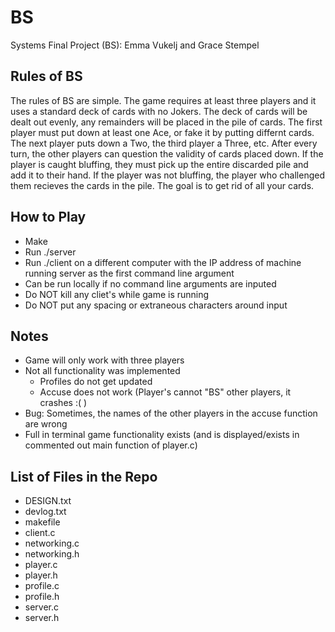 # BS
Systems Final Project (BS): Emma Vukelj and Grace Stempel

## Rules of BS
The rules of BS are simple. The game requires at least three players and it uses a standard deck of cards with no Jokers. The deck of cards will be dealt out evenly, any remainders will be placed in the pile of cards. The first player must put down at least one Ace, or fake it by putting differnt cards. The next player puts down a Two, the third player a Three, etc. After every turn, the other players can question the validity of cards placed down. If the player is caught bluffing, they must pick up the entire discarded pile and add it to their hand. If the player was not bluffing, the player who challenged them recieves the cards in the pile. The  goal is to get rid of all your cards.


## How to Play
* Make
* Run ./server
* Run ./client on a different computer with the IP address of machine running server as the first command line argument
* Can be run locally if no command line arguments are inputed
* Do NOT kill any cliet's while game is running
* Do NOT put any spacing or extraneous characters around input

## Notes
* Game will only work with three players
* Not all functionality was implemented
  * Profiles do not get updated
  * Accuse does not work (Player's cannot "BS" other players, it crashes :( )
* Bug: Sometimes, the names of the other players in the accuse function are wrong
* Full in terminal game functionality exists (and is displayed/exists in commented out main function of player.c)

## List of Files in the Repo
* DESIGN.txt
* devlog.txt
* makefile
* client.c
* networking.c
* networking.h
* player.c
* player.h
* profile.c
* profile.h
* server.c
* server.h